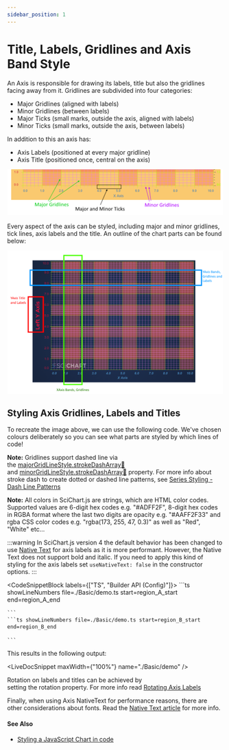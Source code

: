 ```yaml
---
sidebar_position: 1
---
```


# Title, Labels, Gridlines and Axis Band Style

An Axis is responsible for drawing its labels, title but also the gridlines facing away from it. Gridlines are subdivided into four categories:

*   Major Gridlines (aligned with labels)
*   Minor Gridlines (between labels)
*   Major Ticks (small marks, outside the axis, aligned with labels)
*   Minor Ticks (small marks, outside the axis, between labels)

In addition to this an axis has:

*   Axis Labels (positioned at every major gridline)
*   Axis Title (positioned once, central on the axis)

![](img/1.png)

Every aspect of the axis can be styled, including major and minor gridlines, tick lines, axis labels and the title. An outline of the chart parts can be found below:

![](img/2.png)

Styling Axis Gridlines, Labels and Titles
-----------------------------------------

To recreate the image above, we can use the following code. We've chosen colours deliberately so you can see what parts are styled by which lines of code!

**Note:** Gridlines support dashed line via the [majorGridLineStyle.strokeDashArray:blue_book:](https://www.scichart.com/documentation/js/current/typedoc/classes/axiscore.html#majorgridlinestyleproperty.strokedasharray) and [minorGridLineStyle.strokeDashArray:blue_book:](https://www.scichart.com/documentation/js/current/typedoc/classes/axiscore.html#minorgridlinestyleproperty.strokedasharray) property. For more info about stroke dash to create dotted or dashed line patterns, see [Series Styling - Dash Line Patterns](/docs/2d-charts/styling-and-theming/dash-line-patterns)

**Note:** All colors in SciChart.js are strings, which are HTML color codes. Supported values are 6-digit hex codes e.g. "#ADFF2F", 8-digit hex codes in RGBA format where the last two digits are opacity e.g. "#AAFF2F33" and rgba CSS color codes e.g. "rgba(173, 255, 47, 0.3)" as well as "Red", "White" etc...

:::warning
In SciChart.js version 4 the default behavior has been changed to use [Native Text](/docs/2d-charts/axis-api/axis-labels/performance-considerations-native-text-axis-abels) for axis labels as it is more performant. However, the Native Text does not support bold and italic. If you need to apply this kind of styling for the axis labels set `useNativeText: false` in the constructor options.
:::

<CodeSnippetBlock labels={["TS", "Builder API (Config)"]}>
    ```ts showLineNumbers file=./Basic/demo.ts start=region_A_start end=region_A_end

    ```
    ```ts showLineNumbers file=./Basic/demo.ts start=region_B_start end=region_B_end

    ```

</CodeSnippetBlock>

This results in the following output:

<LiveDocSnippet maxWidth={"100%"} name="./Basic/demo" />

Rotation on labels and titles can be achieved by setting the rotation property. For more info read [Rotating Axis Labels](/docs/2d-charts/axis-api/axis-labels/rotating-axis-labels)

Finally, when using Axis NativeText for performance reasons, there are other considerations about fonts. Read the [Native Text article](/docs/2d-charts/axis-api/axis-labels/performance-considerations-native-text-axis-abels) for more info.

#### See Also

* [Styling a JavaScript Chart in code](https://demo.scichart.com/javascript-chart-styling-theming-in-code)
